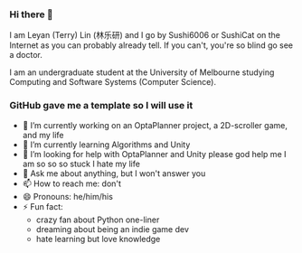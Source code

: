 ### Hi there 👋

<!--**Sushi6006/Sushi6006** is a ✨ _special_ ✨ repository because its `README.md` (this file) appears on your GitHub profile.-->

I am Leyan (Terry) Lin (林乐研) and I go by Sushi6006 or SushiCat on the Internet as you can probably already tell. If you can't, you're so blind go see a doctor.

I am an undergraduate student at the University of Melbourne studying Computing and Software Systems (Computer Science). 

### GitHub gave me a template so I will use it
- 🔭 I’m currently working on an OptaPlanner project, a 2D-scroller game, and my life
- 🌱 I’m currently learning Algorithms and Unity
- 🤔 I’m looking for help with OptaPlanner and Unity please god help me I am so so so stuck I hate my life
- 💬 Ask me about anything, but I won't answer you
- 📫 How to reach me: don't
- 😄 Pronouns: he/him/his
- ⚡ Fun fact:
  - crazy fan about Python one-liner
  - dreaming about being an indie game dev
  - hate learning but love knowledge
